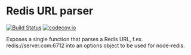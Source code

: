 # Redis URL parser
[![Build Status](https://travis-ci.org/peakon/redis-url.svg)](https://travis-ci.org/peakon/redis-url)
[![codecov.io](http://codecov.io/github/peakon/redis-url/coverage.svg?branch=master)](http://codecov.io/github/peakon/redis-url?branch=master)

Exposes a single function that parses a Redis URL, f.ex. redis://server.com:6712 into an options object to be used for node-redis.